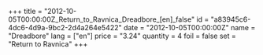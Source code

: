 +++
title = "2012-10-05T00:00:00Z_Return_to_Ravnica_Dreadbore_[en]_false"
id = "a83945c6-4dc6-4d9a-9bc2-2d4a264e5422"
date = "2012-10-05T00:00:00Z"
name = "Dreadbore"
lang = ["en"]
price = "3.24"
quantity = 4
foil = false
set = "Return to Ravnica"
+++
